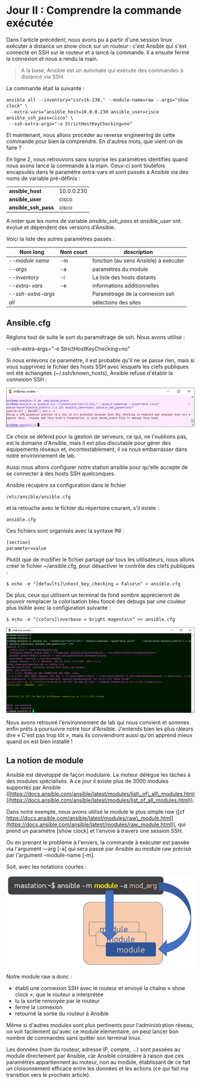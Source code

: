# Jour II : Comprendre la commande exécutée

Dans l&#39;article précédent, nous avons pu à partir d&#39;une session linux exécuter à distance un show clock sur un routeur : c&#39;est Ansible qui s&#39;est connecté en SSH sur le routeur et a lancé la commande. Il a ensuite fermé la connexion et nous a rendu la main.

> A la base, Ansible est un automate qui exécute des commandes à distance via SSH.

La commande était la suivante :

    ansible all --inventory="csrv1k-230," --module-name=raw --args="show clock" \
     --extra-vars="ansible_host=10.0.0.230 ansible_user=cisco ansible_ssh_pass=cisco" \
     --ssh-extra-args="-o StrictHostKeyChecking=no"


Et maintenant, nous allons procéder au reverse engineering de cette commande pour bien la comprendre. En d&#39;autres mots, que vient-on de faire ?

En ligne 2, nous retrouvons sans surprise les paramètres identifiés quand nous avons lancé la commande à la main. Ceux-ci sont toutefois encapsulés dans le paramètre extra-vars et sont passés à Ansible via des noms de variable pré-définis :

|||
|-|-|
| **ansible\_host** | 10.0.0.230 | L&#39;adresse IP de mon routeur |
| **ansible\_user** | cisco | Le compte utilisé |
| **ansible\_ssh\_pass** | cisco | Le password |

A noter que les noms de variable *ansible_ssh_pass* et *ansible_user* ont évolué et dépendent des versions d&#39;Ansible.

Voici la liste des autres paramètres passés :

| **Nom long** | **Nom court** | **description** |
| --- | --- | --- |
| *--module name* | -m | fonction (au sens Ansible) à exécuter |
| *--args* | -a | paramètres du module |
| *--inventory* | -i | La liste des hosts distants |
| *--extra-vars* | -e | informations additionnelles |
| *--ssh-extra-args* | | Paramétrage de la connexion ssh |
| *all* | | sélections des sites |

## Ansible.cfg

Réglons tout de suite le sort du paramétrage de ssh. Nous avons utilisé :

--ssh-extra-args="-o StrictHostKeyChecking=no"

Si nous enlevons ce paramètre, il est probable qu&#39;il ne se passe rien, mais si vous supprimez le fichier des hosts SSH avec lesquels les clefs publiques ont été échangées (~/.ssh/known\_hosts), Ansible refuse d&#39;établir la connexion SSH :

![screenshot003](images/screenshot003.png)

Ce choix se défend pour la gestion de serveurs, ce qui, ne l&#39;oublions pas, est le domaine d&#39;Ansible, mais il est plus discutable pour gérer des équipements réseaux et, incontestablement, il va nous embarrasser dans notre environnement de lab.

Aussi nous allons configurer notre station ansible pour qu&#39;elle accepte de se connecter à des hosts SSH quelconques.

Ansible récupère sa configuration dans le fichier

    /etc/ansible/ansible.cfg

et la retouche avec le fichier du répertoire courant, s&#39;il existe :

    ansible.cfg

Ces fichiers sont organisés avec la syntaxe INI :

    [section]
    parameter=value

Plutôt que de modifier le fichier partagé par tous les utilisateurs, nous allons créer le fichier ~/ansible.cfg, pour désactiver le contrôle des clefs publiques :

    $ echo -e "[defaults]\nhost_key_checking = False\n" > ansible.cfg

De plus, ceux qui utilisent un terminal de fond sombre apprécieront de pouvoir remplacer la colorisation bleu foncé des debugs par une couleur plus lisible avec la configuration suivante :

    $ echo -e "[colors]\nverbose = bright magenta\n" >> ansible.cfg

![screenshot004](images/screenshot004.png)

Nous avons retrouvé l&#39;environnement de lab qui nous convient et sommes enfin prêts à poursuivre notre tour d&#39;Ansible. J&#39;entends bien les plus râleurs dire « C&#39;est pas trop tôt », mais ils conviendront aussi qu&#39;on apprend mieux quand on est bien installé !

## La notion de module

Ansible est développé de façon modulaire. Le moteur délègue les tâches à des modules spécialisés. A ce jour il existe plus de 3000 modules supportés par Ansible ([https://docs.ansible.com/ansible/latest/modules/list\_of\_all\_modules.html](https://docs.ansible.com/ansible/latest/modules/list_of_all_modules.html)).

Dans notre exemple, nous avons utilisé le module le plus simple *raw* ([cf https://docs.ansible.com/ansible/latest/modules/raw\_module.html](https://docs.ansible.com/ansible/latest/modules/raw_module.html)), qui prend un paramètre [show clock] et l&#39;envoie à travers une session SSH.

Ou en prenant le problème à l&#39;envers, la commande à exécuter est passée via l&#39;argument –-arg [-a] qui sera passé par Ansible au module raw précisé par l&#39;argument –module-name [-m].

Soit, avec les notations courtes :

![module001](../images/module001.png)

Notre module raw a donc :

- établi une connexion SSH avec le routeur et envoyé la chaîne « show clock », que le routeur a interprétée
- lu la sortie renvoyée par le routeur
- fermé la connexion
- retourné la sortie du routeur à Ansible

Même si d&#39;autres modules sont plus pertinents pour l&#39;administration réseau, on voit facilement qu&#39;avec ce module élémentaire, on peut lancer bon nombre de commandes sans quitter son terminal linux.

Les données (nom du routeur, adresse IP, compte, …) sont passées au module directement par Ansible, car Ansible considère à raison que ces paramètres appartiennent au moteur, non au module, établissant de ce fait un cloisonnement efficace entre les données et les actions (ce qui fait ma transition vers le prochain article).

<!--stackedit_data:
eyJoaXN0b3J5IjpbNDEyMjIzMDk2LC00ODgxNjYwMzNdfQ==
-->